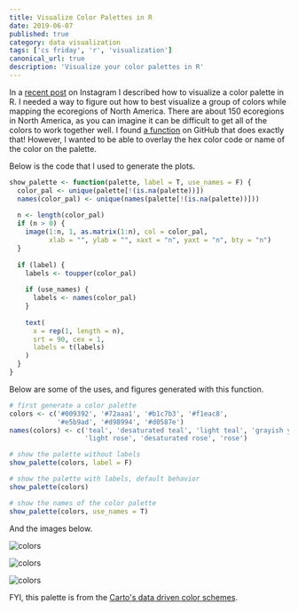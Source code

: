 ```yaml
---
title: Visualize Color Palettes in R
date: 2019-06-07
published: true
category: data visualization
tags: ['cs friday', 'r', 'visualization']
canonical_url: true
description: 'Visualize your color palettes in R'
---
```


In a [recent post](https://www.instagram.com/p/Bx8ltB5BGXU/) on Instagram I described how to visualize a color palette in R. I needed a way to figure out how to best visualize a group of colors while mapping the ecoregions of North America. There are about 150 ecoregions in North America, as you can imagine it can be difficult to get all of the colors to work together well. I found [a function](https://github.com/hrbrmstr/swatches/blob/master/R/show-palette.R) on GitHub that does exactly that! However, I wanted to be able to overlay the hex color code or name of the color on the palette.

Below is the code that I used to generate the plots.

```r
show_palette <- function(palette, label = T, use_names = F) {
  color_pal <- unique(palette[!(is.na(palette))])
  names(color_pal) <- unique(names(palette[!(is.na(palette))]))
  
  n <- length(color_pal)
  if (n > 0) {
    image(1:n, 1, as.matrix(1:n), col = color_pal,
          xlab = "", ylab = "", xaxt = "n", yaxt = "n", bty = "n")
  }
    
  if (label) {
    labels <- toupper(color_pal)
    
    if (use_names) {
      labels <- names(color_pal)
    }
        
    text(
      x = rep(1, length = n),
      srt = 90, cex = 1,
      labels = t(labels)
    )
  }
}
```

Below are some of the uses, and figures generated with this function.

```r
# first generate a color palette
colors <- c('#009392', '#72aaa1', '#b1c7b3', '#f1eac8', 
            '#e5b9ad', '#d98994', '#d0587e')
names(colors) <- c('teal', 'desaturated teal', 'light teal', 'grayish yellow', 
                   'light rose', 'desaturated rose', 'rose')

# show the palette without labels
show_palette(colors, label = F)

# show the palette with labels, default behavior
show_palette(colors)

# show the names of the color palette
show_palette(colors, use_names = T)
```

And the images below.

![colors](/images/colors1.png)

![colors](/images/colors2.png)

![colors](/images/colors3.png)

FYI, this palette is from the [Carto's data driven color schemes](https://carto.com/carto-colors/).